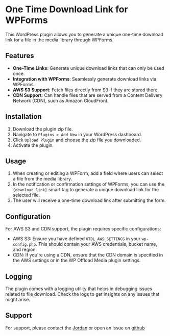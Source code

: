 # One Time Download Link for WPForms

This WordPress plugin allows you to generate a unique one-time download link for a file in the media library through WPForms.

## Features

- **One-Time Links**: Generate unique download links that can only be used once.
- **Integration with WPForms**: Seamlessly generate download links via WPForms.
- **AWS S3 Support**: Fetch files directly from S3 if they are stored there.
- **CDN Support**: Can handle files that are served from a Content Delivery Network (CDN), such as Amazon CloudFront.

## Installation

1. Download the plugin zip file.
2. Navigate to `Plugins > Add New` in your WordPress dashboard.
3. Click `Upload Plugin` and choose the zip file you downloaded.
4. Activate the plugin.

## Usage

1. When creating or editing a WPForm, add a field where users can select a file from the media library.
2. In the notification or confirmation settings of WPForms, you can use the `{download_link}` smart tag to generate a unique download link for the selected file.
3. The user will receive a one-time download link after submitting the form.

## Configuration

For AWS S3 and CDN support, the plugin requires specific configurations:

- AWS S3: Ensure you have defined `OTDL_AWS_SETTINGS` in your `wp-config.php`. This should contain your AWS credentials, bucket name, and region.
- CDN: If you're using a CDN, ensure that the CDN domain is specified in the AWS settings or in the WP Offload Media plugin settings.

## Logging

The plugin comes with a logging utility that helps in debugging issues related to file download. Check the logs to get insights on any issues that might arise.

## Support

For support, please contact the [Jordan](mailto://jordan@libertyware.co.uk) or open an issue on [github](https://github.com/jordan-hall/wp-form-otdl)


